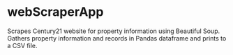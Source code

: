 # webScraperApp

  Scrapes Century21 website for property information using Beautiful Soup.  Gathers property information and records in Pandas dataframe and prints to a CSV file.
